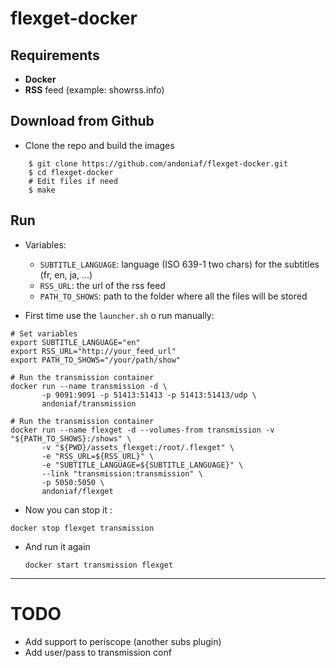 flexget-docker
====

## Requirements

+ **Docker**
+ **RSS** feed (example: showrss.info)


## Download from Github

 + Clone the repo and build the images
```
	$ git clone https://github.com/andoniaf/flexget-docker.git
	$ cd flexget-docker
	# Edit files if need
	$ make
```

## Run

 + Variables:
	+ `SUBTITLE_LANGUAGE`: language (ISO 639-1 two chars) for the subtitles (fr, en, ja, ...)
	+ `RSS_URL`: the url of the rss feed
	+ `PATH_TO_SHOWS`: path to the folder where all the files will be stored


 + First time use the `launcher.sh` o run manually:

 ```
 # Set variables
 export SUBTITLE_LANGUAGE="en"                  
 export RSS_URL="http://your_feed_url"
 export PATH_TO_SHOWS="/your/path/show"  

 # Run the transmission container
 docker run --name transmission -d \
	    -p 9091:9091 -p 51413:51413 -p 51413:51413/udp \
	    andoniaf/transmission

 # Run the transmission container
docker run --name flexget -d --volumes-from transmission -v "${PATH_TO_SHOWS}:/shows" \
	    -v "${PWD}/assets_flexget:/root/.flexget" \
	    -e "RSS_URL=${RSS_URL}" \
	    -e "SUBTITLE_LANGUAGE=${SUBTITLE_LANGUAGE}" \
	    --link "transmission:transmission" \
	    -p 5050:5050 \
	    andoniaf/flexget
```

 + Now you can stop it :

  ```docker stop flexget transmission```

 + And run it again

	```docker start transmission flexget```

------------
# TODO
- Add support to periscope (another subs plugin)
- Add user/pass to transmission conf
